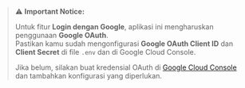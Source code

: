 > ⚠️ **Important Notice:**  
>  
> Untuk fitur **Login dengan Google**, aplikasi ini mengharuskan penggunaan **Google OAuth**.  
> Pastikan kamu sudah mengonfigurasi **Google OAuth Client ID** dan **Client Secret** di file `.env` dan di Google Cloud Console.  
>  
> Jika belum, silakan buat kredensial OAuth di [Google Cloud Console](https://console.cloud.google.com/apis/credentials) dan tambahkan konfigurasi yang diperlukan.
